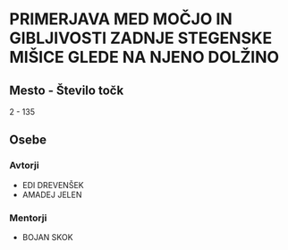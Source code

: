 # PRIMERJAVA MED MOČJO IN GIBLJIVOSTI ZADNJE STEGENSKE MIŠICE GLEDE NA NJENO DOLŽINO
## Mesto - Število točk
2 - 135
## Osebe
### Avtorji
 * EDI DREVENŠEK
 * AMADEJ JELEN
### Mentorji
 * BOJAN SKOK